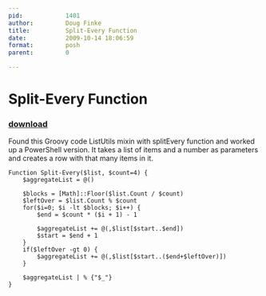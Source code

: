 ```yaml
---
pid:            1401
author:         Doug Finke
title:          Split-Every Function
date:           2009-10-14 18:06:59
format:         posh
parent:         0

---
```


# Split-Every Function

### [download](//scripts/1401.ps1)

Found this Groovy code ListUtils mixin with splitEvery function and worked up a PowerShell version. It takes a list of items and a number as parameters and creates a row with that many items in it.

```posh
Function Split-Every($list, $count=4) {
    $aggregateList = @()
    
    $blocks = [Math]::Floor($list.Count / $count)
    $leftOver = $list.Count % $count
    for($i=0; $i -lt $blocks; $i++) {
        $end = $count * ($i + 1) - 1
        
        $aggregateList += @(,$list[$start..$end])
        $start = $end + 1
    }    
    if($leftOver -gt 0) {
        $aggregateList += @(,$list[$start..($end+$leftOver)])
    }
    
    $aggregateList | % {"$_"}
}

```
